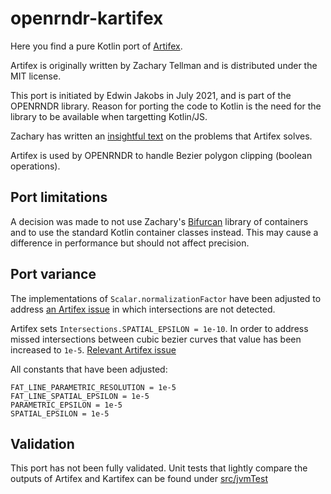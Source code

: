 # openrndr-kartifex

Here you find a pure Kotlin port of [Artifex](https://github.com/lacuna/artifex).

Artifex is originally written by Zachary Tellman and is distributed under the MIT license.

This port is initiated by Edwin Jakobs in July 2021, and is part of the OPENRNDR library. Reason for
porting the code to Kotlin is the need for the library to be available when targetting Kotlin/JS. 

Zachary has written an [insightful text](https://ideolalia.com/code/better-geometry-through-graph-theory.html) on the problems that Artifex solves.

Artifex is used by OPENRNDR to handle Bezier polygon clipping (boolean operations).

## Port limitations

A decision was made to not use Zachary's [Bifurcan](https://github.com/lacuna/bifurcan) library of containers and to use 
the standard Kotlin container classes instead. This may cause a difference in performance
but should not affect precision. 

## Port variance

The implementations of `Scalar.normalizationFactor` have been adjusted to address [an Artifex issue](https://github.com/lacuna/artifex/issues/3) in which intersections are not detected.

Artifex sets `Intersections.SPATIAL_EPSILON = 1e-10`. In order to address missed intersections between cubic bezier curves that value
has been increased to `1e-5`. [Relevant Artifex issue](https://github.com/lacuna/artifex/issues/4)

All constants that have been adjusted:
```
FAT_LINE_PARAMETRIC_RESOLUTION = 1e-5
FAT_LINE_SPATIAL_EPSILON = 1e-5
PARAMETRIC_EPSILON = 1e-5
SPATIAL_EPSILON = 1e-5 
```
## Validation

This port has not been fully validated. Unit tests that lightly compare the outputs of Artifex and Kartifex can be found under [src/jvmTest](src/jvmTest)

